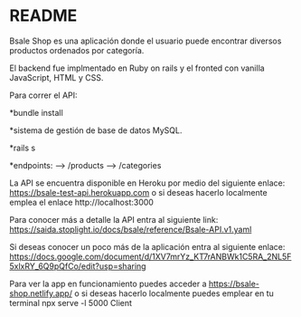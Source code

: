 # README

Bsale Shop es una aplicación donde el usuario puede encontrar diversos productos ordenados por categoría. 

El backend fue implmentado en Ruby on rails y el fronted con vanilla JavaScript, HTML y CSS. 

Para correr el API: 

  *bundle install

  *sistema de gestión de base de datos MySQL. 

  *rails s

  *endpoints:
      --> /products 
      --> /categories


La API se encuentra disponible en Heroku por medio del siguiente enlace: https://bsale-test-api.herokuapp.com o si deseas hacerlo localmente emplea el enlace http://localhost:3000 

Para conocer más a detalle la API entra al siguiente link: https://saida.stoplight.io/docs/bsale/reference/Bsale-API.v1.yaml

Si deseas conocer un poco más de la aplicación entra al siguiente enlace:
 https://docs.google.com/document/d/1XV7mrYz_KT7rANBWk1C5RA_2NL5F5xlxRY_6Q9pQfCo/edit?usp=sharing


 Para ver la app en funcionamiento puedes acceder a https://bsale-shop.netlify.app/ o si deseas hacerlo localmente puedes emplear  en tu terminal npx serve -l 5000 Client 
